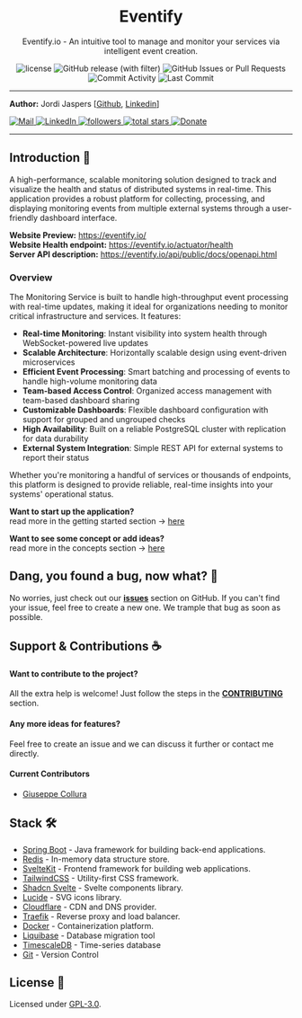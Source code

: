 <p align="center">
    <h1 align="center">Eventify</h1>
</p>
<p align="center">Eventify.io - An intuitive tool to manage and monitor your services via intelligent event creation.</p>
<p align="center">
    <img alt="license" src="https://img.shields.io/github/license/Jordi-Jaspers/Eventify"> 
    <img alt="GitHub release (with filter)" src="https://img.shields.io/github/v/release/Jordi-Jaspers/Eventify?sort=semver">
    <img alt="GitHub Issues or Pull Requests" src="https://img.shields.io/github/issues/Jordi-Jaspers/Eventify?color=red">
    <img src="https://img.shields.io/github/commit-activity/m/Jordi-Jaspers/Eventify" alt="Commit Activity" >
    <img src="https://img.shields.io/github/last-commit/Jordi-Jaspers/Eventify" alt="Last Commit" >
</p>

---

**Author:** Jordi
Jaspers [[Github](https://github.com/Jordi-Jaspers "Github Page"), [Linkedin](https://www.linkedin.com/in/jordi-jaspers/ "Linkedin Page")]
<p align="left">
<a href="https://ie.linkedin.com/in/jordi-jaspers">
 <img alt="Mail" title="Connect via email" src="https://img.shields.io/badge/Gmail-D14836?style=for-the-badge&logo=gmail&logoColor=white"/>
</a>
<a href="https://ie.linkedin.com/in/jordi-jaspers">
 <img alt="LinkedIn" title="Connect on LinkedIn" src="https://img.shields.io/badge/LinkedIn-0077B5?style=for-the-badge&logo=linkedin&logoColor=white"/>
</a>
<a href="https://github.com/Jordi-Jaspers?tab=followers">
 <img alt="followers" title="Follow me on Github" src="https://custom-icon-badges.demolab.com/github/followers/Jordi-Jaspers?color=236ad3&labelColor=1155ba&style=for-the-badge&logo=person-add&label=Follow&logoColor=white"/>
</a>
<a href="https://github.com/Jordi-Jaspers?tab=repositories&sort=stargazers">
 <img alt="total stars" title="Total stars on GitHub" src="https://custom-icon-badges.demolab.com/github/stars/Jordi-Jaspers?color=55960c&style=for-the-badge&labelColor=488207&logo=star"/>
</a>
<a href="https://buymeacoffee.com/jaspers">
    <img alt="Donate" title="Donate" src="https://img.shields.io/badge/Donate-Buy%20me%20a%20coffee-FF813F?style=for-the-badge&logo=buy-me-a-coffee&logoColor=white"/>
</a>
</p>

---

## Introduction 📝

A high-performance, scalable monitoring solution designed to track and visualize the health and status of distributed
systems in real-time. This application provides a robust platform for collecting, processing, and displaying monitoring
events from multiple external systems through a user-friendly dashboard interface.

**Website Preview:** https://eventify.io/  
**Website Health endpoint:** https://eventify.io/actuator/health  
**Server API description:** https://eventify.io/api/public/docs/openapi.html

### Overview

The Monitoring Service is built to handle high-throughput event processing with real-time updates, making it ideal for
organizations needing to monitor critical infrastructure and services. It features:

- **Real-time Monitoring**: Instant visibility into system health through WebSocket-powered live updates
- **Scalable Architecture**: Horizontally scalable design using event-driven microservices
- **Efficient Event Processing**: Smart batching and processing of events to handle high-volume monitoring data
- **Team-based Access Control**: Organized access management with team-based dashboard sharing
- **Customizable Dashboards**: Flexible dashboard configuration with support for grouped and ungrouped checks
- **High Availability**: Built on a reliable PostgreSQL cluster with replication for data durability
- **External System Integration**: Simple REST API for external systems to report their status

Whether you're monitoring a handful of services or thousands of endpoints, this platform is designed to provide
reliable, real-time insights into your systems' operational status.

**Want to start up the application?**  
read more in the getting started section -> [here](documentation/getting_started.md)

**Want to see some concept or add ideas?**  
read more in the concepts section -> [here](documentation/concepts.md)

## Dang, you found a bug, now what? 🐞

No worries, just check out our [**issues**](https://github.com/Jordi-Jaspers/Eventify) section on GitHub. If you can't
find your issue, feel free to create a new one. We trample that bug as soon as possible.

## Support & Contributions ☕️

#### Want to contribute to the project?

All the extra help is welcome! Just follow the steps in the [**CONTRIBUTING**](CONTRIBUTING.md) section.

#### Any more ideas for features?

Feel free to create an issue and we can discuss it further or contact me directly.

#### Current Contributors

- [Giuseppe Collura](https://github.com/GiuseppeCollura "Github Page")

## Stack 🛠️

- [Spring Boot](https://spring.io/projects/spring-boot) - Java framework for building back-end applications.
- [Redis](https://redis.io/) - In-memory data structure store.
- [SvelteKit](https://kit.svelte.dev/) - Frontend framework for building web applications.
- [TailwindCSS](https://tailwindcss.com/) - Utility-first CSS framework.
- [Shadcn Svelte](https://www.shadcn-svelte.com/) - Svelte components library.
- [Lucide](https://lucide.dev/) - SVG icons library.
- [Cloudflare](https://www.cloudflare.com/) - CDN and DNS provider.
- [Traefik](https://traefik.io/) - Reverse proxy and load balancer.
- [Docker](https://www.docker.com/) - Containerization platform.
- [Liquibase](https://www.liquibase.org/) - Database migration tool
- [TimescaleDB](https://www.timescale.com/) - Time-series database
- [Git](https://git-scm.com/) - Version Control

## License 📜

Licensed under [GPL-3.0](https://www.gnu.org/licenses/gpl-3.0.html#license-text).
